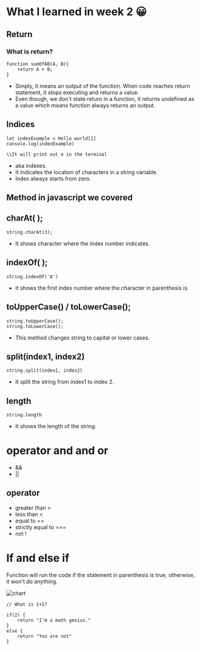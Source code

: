 # **What I learned in week 2 😀** 

## Return 

### What is return? ### 

```
function sumOfAB(A, B){
    return A + B;
}
```
* Simply, it means an output of the function. When code reaches return statement, it stops executing and returns a value.
* Even though, we don't state return in a function, it returns undefined as a value which means function always returns an output.  

## Indices

```
let indexExample = Hello world[1]
console.log(indexExample) 

\\It will print out e in the terminal
```
* aka indexes.
* It indicates the location of characters in a string variable. 
* Index always starts from zero.


## Method in javascript we covered 

## charAt( ); 
```
string.charAt(3);
```
* It shows character where the index number indicates. 

## indexOf( );
```
string.indexOf('A')
```
* It shows the first index number where the character in parenthesis is.  
## toUpperCase() / toLowerCase();
```
string.toUpperCase();
string.toLowerCase();
```
* This method changes string to capital or lower cases.
## split(index1, index2)
```
string.split(index1, index2)
```
* It split the string from index1 to index 2.
## length
```
string.length
```
* It shows the length of the string. 

# operator and and or
* &&
* ||

## operator
* greater than >
* less than <
* equal to ==
* strictly equal to ===
* not !

# If and else if 
Function will run the code if the statement in parenthesis is true, otherwise, it won't do anything. 

![chart](https://i.pinimg.com/736x/f7/40/27/f74027fdbe0fc8e16ec4808728d2f8f6.jpg)

```
// What is 1+1?

if(2) {
    return "I'm a math genius."
}
else {
    return "You are not"
}
```

